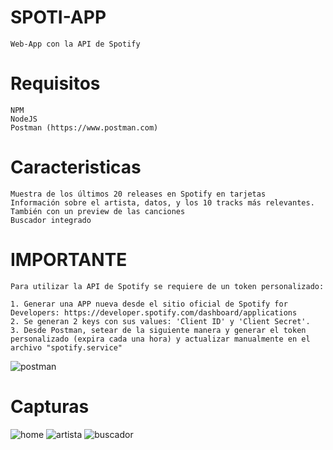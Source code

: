 # SPOTI-APP
```
Web-App con la API de Spotify
```

# Requisitos
```
NPM
NodeJS
Postman (https://www.postman.com)
```

# Caracteristicas
```
Muestra de los últimos 20 releases en Spotify en tarjetas
Información sobre el artista, datos, y los 10 tracks más relevantes. También con un preview de las canciones
Buscador integrado
```
# IMPORTANTE
```
Para utilizar la API de Spotify se requiere de un token personalizado:

1. Generar una APP nueva desde el sitio oficial de Spotify for Developers: https://developer.spotify.com/dashboard/applications
2. Se generan 2 keys con sus values: 'Client ID' y 'Client Secret'.
3. Desde Postman, setear de la siguiente manera y generar el token personalizado (expira cada una hora) y actualizar manualmente en el archivo "spotify.service"
```
![postman](https://i.ibb.co/mRQ8d4s/postman.png "postman")

# Capturas
![home](https://i.ibb.co/YfXT8pB/home.png "Home")
![artista](https://i.ibb.co/sKj2Zgc/artista.png "Artista")
![buscador](https://i.ibb.co/0cy5gTd/buscador.png "Search")

